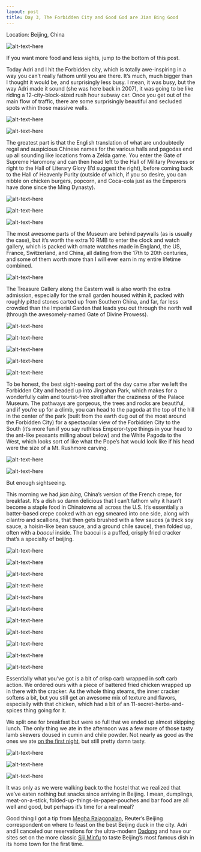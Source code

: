```yaml
---
layout: post
title: Day 3, The Forbidden City and Good God are Jian Bing Good
---
```


Location: Beijing, China

![alt-text-here](http://kenjilopezalt.github.io/images/20140619-beijing-bing-forbidden-city-/20140619-beijing-bing-forbidden-city-14.jpg "forbidden city")

If you want more food and less sights, jump to the bottom of this post.

Today Adri and I hit the Forbidden city, which is totally awe-inspiring in a way you can’t really fathom until you are there. It’s much, much bigger than I thought it would be, and surprisingly less busy. I mean, it was busy, but the way Adri made it sound (she was here back in 2007), it was going to be like riding a 12-city-block-sized rush hour subway car. Once you get out of the main flow of traffic, there are some surprisingly beautiful and secluded spots within those massive walls.

![alt-text-here](http://kenjilopezalt.github.io/images/20140619-beijing-bing-forbidden-city-/20140619-beijing-bing-forbidden-city-19.jpg "forbidden city")

![alt-text-here](http://kenjilopezalt.github.io/images/20140619-beijing-bing-forbidden-city-/20140619-beijing-bing-forbidden-city-22.jpg "forbidden city")

The greatest part is that the English translation of what are undoubtedly regal and auspicious Chinese names for the various halls and pagodas end up all sounding like locations from a Zelda game. You enter the Gate of Supreme Haromony and can then head left to the Hall of Military Prowess or right to the Hall of Literary Glory (I’d suggest the right), before coming back to the Hall of Heavenly Purity (outside of which, if you so desire, you can nibble on chicken burgers, popcorn, and Coca-cola just as the Emperors have done since the Ming Dynasty).

![alt-text-here](http://kenjilopezalt.github.io/images/20140619-beijing-bing-forbidden-city-/20140619-beijing-bing-forbidden-city-25.jpg "forbidden city")

![alt-text-here](http://kenjilopezalt.github.io/images/20140619-beijing-bing-forbidden-city-/20140619-beijing-bing-forbidden-city-37.jpg "forbidden city")

![alt-text-here](http://kenjilopezalt.github.io/images/20140619-beijing-bing-forbidden-city-/20140619-beijing-bing-forbidden-city-18.jpg "forbidden city")

The most awesome parts of the Museum are behind paywalls (as is usually the case), but it’s worth the extra 10 RMB to enter the clock and watch gallery, which is packed with ornate watches made in England, the US, France, Switzerland, and China, all dating from the 17th to 20th centuries, and some of them worth more than I will ever earn in my entire lifetime combined.

![alt-text-here](http://kenjilopezalt.github.io/images/20140619-beijing-bing-forbidden-city-/20140619-beijing-bing-forbidden-city-27.jpg "forbidden city")

The Treasure Gallery along the Eastern wall is also worth the extra admission, especially for the small garden housed within it, packed with roughly pitted stones carted up from Southern China, and far, far less crowded than the Imperial Garden that leads you out through the north wall (through the awesomely-named Gate of Divine Prowess).

![alt-text-here](http://kenjilopezalt.github.io/images/20140619-beijing-bing-forbidden-city-/20140619-beijing-bing-forbidden-city-31.jpg "forbidden city")

![alt-text-here](http://kenjilopezalt.github.io/images/20140619-beijing-bing-forbidden-city-/20140619-beijing-bing-forbidden-city-30.jpg "forbidden city")

![alt-text-here](http://kenjilopezalt.github.io/images/20140619-beijing-bing-forbidden-city-/20140619-beijing-bing-forbidden-city-38.jpg "forbidden city")

![alt-text-here](http://kenjilopezalt.github.io/images/20140619-beijing-bing-forbidden-city-/20140619-beijing-bing-forbidden-city-40.jpg "forbidden city")

![alt-text-here](http://kenjilopezalt.github.io/images/20140619-beijing-bing-forbidden-city-/20140619-beijing-bing-forbidden-city-45.jpg "forbidden city")

To be honest, the best sight-seeing part of the day came after we left the Forbidden City and headed up into Jingshan Park, which makes for a wonderfully calm and tourist-free stroll after the craziness of the Palace Museum. The pathways are gorgeous, the trees and rocks are beautiful, and if you’re up for a climb, you can head to the pagoda at the top of the hill in the center of the park (built from the earth dug out of the moat around the Forbidden City) for a spectacular view of the Forbidden City to the South (it’s more fun if you say ruthless Emperor-type things in your head to the ant-like peasants milling about below) and the White Pagoda to the West, which looks sort of like what the Pope’s hat would look like if his head were the size of a Mt. Rushmore carving.

![alt-text-here](http://kenjilopezalt.github.io/images/20140619-beijing-bing-forbidden-city-/20140619-beijing-bing-forbidden-city-48.jpg "forbidden city")

![alt-text-here](http://kenjilopezalt.github.io/images/20140619-beijing-bing-forbidden-city-/20140619-beijing-bing-forbidden-city-51.jpg "forbidden city")

But enough sightseeing. 

This morning we had <em>jian bing</em>, China’s version of the French crepe, for breakfast. It’s a dish so damn delicious that I can’t fathom why it hasn’t become a staple food in Chinatowns all across the U.S. It’s essentially a batter-based crepe cooked with an egg smeared into one side, along with cilantro and scallions, that then gets brushed with a few sauces (a thick soy sauce, a hoisin-like bean sauce, and a ground chile sauce), then folded up, often with a <em>baocui</em> inside. The baocui is a puffed, crisply fried cracker that’s a specialty of beijing.

![alt-text-here](http://kenjilopezalt.github.io/images/20140619-beijing-bing-forbidden-city-/20140619-beijing-bing-forbidden-city-03.jpg "forbidden city")

![alt-text-here](http://kenjilopezalt.github.io/images/20140619-beijing-bing-forbidden-city-/20140619-beijing-bing-forbidden-city-04.jpg "forbidden city")

![alt-text-here](http://kenjilopezalt.github.io/images/20140619-beijing-bing-forbidden-city-/20140619-beijing-bing-forbidden-city-05.jpg "forbidden city")

![alt-text-here](http://kenjilopezalt.github.io/images/20140619-beijing-bing-forbidden-city-/20140619-beijing-bing-forbidden-city-06.jpg "forbidden city")

![alt-text-here](http://kenjilopezalt.github.io/images/20140619-beijing-bing-forbidden-city-/20140619-beijing-bing-forbidden-city-07.jpg "forbidden city")

![alt-text-here](http://kenjilopezalt.github.io/images/20140619-beijing-bing-forbidden-city-/20140619-beijing-bing-forbidden-city-08.jpg "forbidden city")

![alt-text-here](http://kenjilopezalt.github.io/images/20140619-beijing-bing-forbidden-city-/20140619-beijing-bing-forbidden-city-09.jpg "forbidden city")

![alt-text-here](http://kenjilopezalt.github.io/images/20140619-beijing-bing-forbidden-city-/20140619-beijing-bing-forbidden-city-10.jpg "forbidden city")

![alt-text-here](http://kenjilopezalt.github.io/images/20140619-beijing-bing-forbidden-city-/20140619-beijing-bing-forbidden-city-11.jpg "forbidden city")

![alt-text-here](http://kenjilopezalt.github.io/images/20140619-beijing-bing-forbidden-city-/20140619-beijing-bing-forbidden-city-12.jpg "forbidden city")

![alt-text-here](http://kenjilopezalt.github.io/images/20140619-beijing-bing-forbidden-city-/20140619-beijing-bing-forbidden-city-13.jpg "forbidden city")

Essentially what you’ve got is a bit of crisp carb wrapped in soft carb action. We ordered ours with a piece of battered fried chicken wrapped up in there with the cracker. As the whole thing steams, the inner cracker softens a bit, but you still get an awesome mix of texture and flavors, especially with that chicken, which had a bit of an 11-secret-herbs-and-spices thing going for it.

We split one for breakfast but were so full that we ended up almost skipping lunch. The only thing we ate in the afternoon was a few more of those tasty lamb skewers doused in cumin and chile powder. Not nearly as good as the ones we ate <a href=“http://kenjilopezalt.github.io/2014/06/17/Beijing-bound/“>on the first night</a>, but still pretty damn tasty.

![alt-text-here](http://kenjilopezalt.github.io/images/20140619-beijing-bing-forbidden-city-/20140619-beijing-bing-forbidden-city-54.jpg "forbidden city")

![alt-text-here](http://kenjilopezalt.github.io/images/20140619-beijing-bing-forbidden-city-/20140619-beijing-bing-forbidden-city-56.jpg "forbidden city")

![alt-text-here](http://kenjilopezalt.github.io/images/20140619-beijing-bing-forbidden-city-/20140619-beijing-bing-forbidden-city-57.jpg "forbidden city")

It was only as we were walking back to the hostel that we realized that we’ve eaten nothing but snacks since arriving in Beijing. I mean, dumplings, meat-on-a-stick, folded-up-things-in-paper-pouches and bar food are all well and good, but perhaps it’s time for a real meal?

Good thing I got a tip from <a href="www.twitter.com/meghara">Megha Rajagopalan</a>, Reuter’s Beijing correspondent on where to feast on the best Beijing duck in the city. Adri and I canceled our reservations for the ultra-modern <a href="http://www.tripadvisor.com/Restaurant_Review-g294212-d812015-Reviews-Dadong_Roast_Duck_Dongsi-Beijing.html">Dadong</a> and have our sites set on the more classic <a href="http://www.tripadvisor.com/Restaurant_Review-g294212-d4754416-Reviews-Sijiminfu_roast_duckbeijing_dish-Beijing.html">Siji Minfu</a> to taste Beijing’s most famous dish in its home town for the first time.